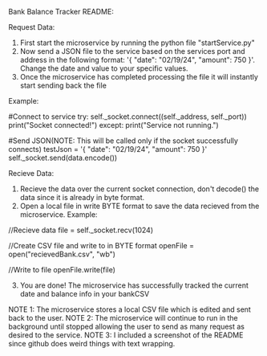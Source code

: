 Bank Balance Tracker README:

Request Data:

1. First start the microservice by running the python file "startService.py"
2. Now send a JSON file to the service based on the services port and address in the following format: '{ "date": "02/19/24", "amount": 750 }'. Change the date and value to your specific values.
3. Once the microservice has completed processing the file it will instantly start sending back the file

Example:

#Connect to service
    try:
        self._socket.connect((self._address, self._port))
        print("Socket connected!")
    except:
        print("Service not running.")
        
#Send JSON(NOTE: This will be called only if the socket successfully connects)
    testJson = '{ "date": "02/19/24", "amount": 750 }'
    self._socket.send(data.encode())


Recieve Data:

1. Recieve the data over the current socket connection, don't decode() the data since it is already in byte format.
2. Open a local file in write BYTE format to save the data recieved from the microservice. Example:

//Recieve data
file = self._socket.recv(1024)

//Create CSV file and write to in BYTE format
openFile = open("recievedBank.csv", "wb")

//Write to file
openFile.write(file)

3. You are done! The microservice has successfully tracked the current date and balance info in your bankCSV


NOTE 1: The microservice stores a local CSV file which is edited and sent back to the user.
NOTE 2: The microservice will continue to run in the background until stopped allowing the user to send as many request as desired to the service.
NOTE 3: I included a screenshot of the README since github does weird things with text wrapping.
